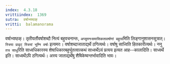 ```yaml
---
index:  4.3.18
vrittiindex:  1369
sutra:  वर्षाभ्यष्ठक्
vritti:  balamanorama 
---
```


वर्षाभ्यष्ठक्। तृतीयर्तौवर्षाशब्दौ नित्यं बहुवचनान्तः, `अप्सुमनःसमासिकतावर्षाणां बहुत्व`मिति लिङ्गानुशासनसूत्रात्। `स्त्रिया प्रावृट् स्त्रियां भूम्नि वर्षाः` इत्यमरः। वर्षाशब्दाजाताद्यर्थे ठगित्यर्थः। वर्षाषु साध्विति हितकारीत्यर्थः। ननु `तत्र साधु`रिति साध्वधिकारस्य शेषाधिकारबहुर्भूतत्वात्कथं साध्वर्थेऽयं प्रत्यय इत्यत आह--कालादिति। साध्वर्थे इति। साध्वर्थेऽपि ठगित्यर्थः। अस्य जाताद्यर्थेषु शैषिकेष्वन्तर्भावादिति भावः। 

